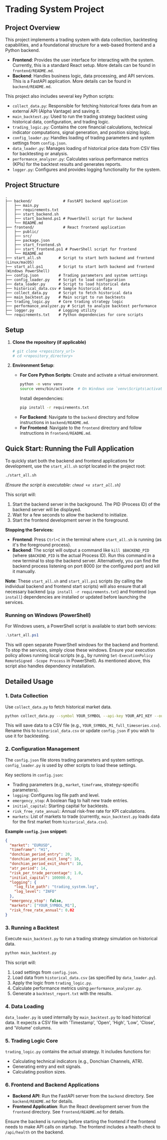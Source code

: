 # Trading System Project

## Project Overview

This project implements a trading system with data collection, backtesting capabilities, and a foundational structure for a web-based frontend and a Python backend.

- **Frontend**: Provides the user interface for interacting with the system. Currently, this is a standard React setup. More details can be found in `frontend/README.md`.
- **Backend**: Handles business logic, data processing, and API services. This is a FastAPI application. More details can be found in `backend/README.md`.

This project also includes several key Python scripts:
- `collect_data.py`: Responsible for fetching historical forex data from an external API (Alpha Vantage) and saving it.
- `main_backtest.py`: Used to run the trading strategy backtest using historical data, configuration, and trading logic.
- `trading_logic.py`: Contains the core financial calculations, technical indicator computations, signal generation, and position sizing logic.
- `config_loader.py`: Handles loading of trading parameters and system settings from `config.json`.
- `data_loader.py`: Manages loading of historical price data from CSV files for backtesting or analysis.
- `performance_analyzer.py`: Calculates various performance metrics (KPIs) for the backtest results and generates reports.
- `logger.py`: Configures and provides logging functionality for the system.

## Project Structure

```
.
├── backend/              # FastAPI backend application
│   ├── main.py
│   ├── requirements.txt
│   ├── start_backend.sh
│   ├── start_backend.ps1 # PowerShell script for backend
│   └── README.md
├── frontend/             # React frontend application
│   ├── public/
│   ├── src/
│   ├── package.json
│   ├── start_frontend.sh
│   ├── start_frontend.ps1 # PowerShell script for frontend
│   └── README.md
├── start_all.sh        # Script to start both backend and frontend (Linux/macOS)
├── start_all.ps1       # Script to start both backend and frontend (Windows PowerShell)
├── config.json         # Trading parameters and system settings
├── config_loader.py    # Script to load configuration
├── data_loader.py      # Script to load historical data
├── historical_data.csv # Sample historical data
├── collect_data.py     # Script to fetch historical data
├── main_backtest.py    # Main script to run backtests
├── trading_logic.py    # Core trading strategy logic
├── performance_analyzer.py # Script to analyze backtest performance
├── logger.py           # Logging utility
└── requirements.txt    # Python dependencies for core scripts
```

## Setup

1.  **Clone the repository (if applicable)**
    ```bash
    # git clone <repository_url>
    # cd <repository_directory>
    ```

2.  **Environment Setup**:
    *   **For Core Python Scripts**: Create and activate a virtual environment.
        ```bash
        python -m venv venv
        source venv/bin/activate  # On Windows use `venv\Scripts\activate`
        ```
        Install dependencies:
        ```bash
        pip install -r requirements.txt
        ```
    *   **For Backend**: Navigate to the `backend` directory and follow instructions in `backend/README.md`.
    *   **For Frontend**: Navigate to the `frontend` directory and follow instructions in `frontend/README.md`.

## Quick Start: Running the Full Application

To quickly start both the backend and frontend applications for development, use the `start_all.sh` script located in the project root:

```bash
./start_all.sh
```
*(Ensure the script is executable: `chmod +x start_all.sh`)*

This script will:
1.  Start the backend server in the background. The PID (Process ID) of the backend server will be displayed.
2.  Wait for a few seconds to allow the backend to initialize.
3.  Start the frontend development server in the foreground.

**Stopping the Services:**
*   **Frontend**: Press `Ctrl+C` in the terminal where `start_all.sh` is running (as it's the foreground process).
*   **Backend**: The script will output a command like `kill $BACKEND_PID` (where `$BACKEND_PID` is the actual Process ID). Run this command in a new terminal to stop the backend server. Alternatively, you can find the backend process listening on port 8000 (or the configured port) and kill it manually.

**Note**: These `start_all.sh` and `start_all.ps1` scripts (by calling the individual backend and frontend start scripts) will also ensure that all necessary backend (`pip install -r requirements.txt`) and frontend (`npm install`) dependencies are installed or updated before launching the services.

### Running on Windows (PowerShell)
For Windows users, a PowerShell script is available to start both services:
```powershell
.\start_all.ps1
```
This will open separate PowerShell windows for the backend and frontend. To stop the services, simply close these windows. Ensure your execution policy allows running local scripts (e.g., by running `Set-ExecutionPolicy RemoteSigned -Scope Process` in PowerShell). As mentioned above, this script also handles dependency installation.

## Detailed Usage

### 1. Data Collection

Use `collect_data.py` to fetch historical market data.
```bash
python collect_data.py --symbol YOUR_SYMBOL --api-key YOUR_API_KEY --output-dir ./
```
This will save data to a CSV file (e.g., `YOUR_SYMBOL_M1_full_timeseries.csv`). Rename this to `historical_data.csv` or update `config.json` if you wish to use it for backtesting.

### 2. Configuration Management

The `config.json` file stores trading parameters and system settings. `config_loader.py` is used by other scripts to load these settings.

Key sections in `config.json`:
*   Trading parameters (e.g., `market`, `timeframe`, strategy-specific parameters).
*   `logging`: Configures log file path and level.
*   `emergency_stop`: A boolean flag to halt new trade entries.
*   `initial_capital`: Starting capital for backtests.
*   `risk_free_rate_annual`: Annual risk-free rate for KPI calculations.
*   `markets`: List of markets to trade (currently, `main_backtest.py` loads data for the first market from `historical_data.csv`).

**Example `config.json` snippet:**
```json
{
  "market": "EURUSD",
  "timeframe": "H1",
  "donchian_period_entry": 20,
  "donchian_period_exit_long": 10,
  "donchian_period_exit_short": 10,
  "atr_period": 14,
  "risk_per_trade_percentage": 1.0,
  "initial_capital": 100000.0,
  "logging": {
    "log_file_path": "trading_system.log",
    "log_level": "INFO"
  },
  "emergency_stop": false,
  "markets": ["YOUR_SYMBOL_M1"],
  "risk_free_rate_annual": 0.02
}
```

### 3. Running a Backtest

Execute `main_backtest.py` to run a trading strategy simulation on historical data.
```bash
python main_backtest.py
```
This script will:
1.  Load settings from `config.json`.
2.  Load data from `historical_data.csv` (as specified by `data_loader.py`).
3.  Apply the logic from `trading_logic.py`.
4.  Calculate performance metrics using `performance_analyzer.py`.
5.  Generate a `backtest_report.txt` with the results.

### 4. Data Loading

`data_loader.py` is used internally by `main_backtest.py` to load historical data. It expects a CSV file with 'Timestamp', 'Open', 'High', 'Low', 'Close', and 'Volume' columns.

### 5. Trading Logic Core

`trading_logic.py` contains the actual strategy. It includes functions for:
*   Calculating technical indicators (e.g., Donchian Channels, ATR).
*   Generating entry and exit signals.
*   Calculating position sizes.

### 6. Frontend and Backend Applications

-   **Backend API**: Run the FastAPI server from the `backend` directory. See `backend/README.md` for details.
-   **Frontend Application**: Run the React development server from the `frontend` directory. See `frontend/README.md` for details.

Ensure the backend is running before starting the frontend if the frontend needs to make API calls on startup.
The frontend includes a health check to `/api/health` on the backend.
